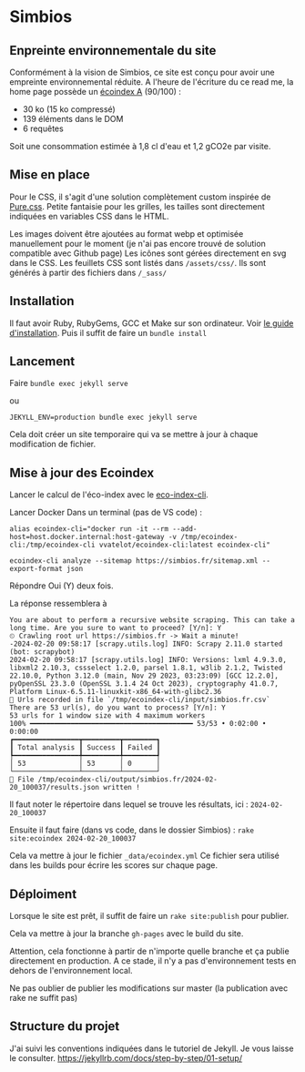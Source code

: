 # Simbios

## Enpreinte environnementale du site
Conformément à la vision de Simbios, ce site est conçu pour avoir une empreinte environnemental réduite.
A l'heure de l'écriture du ce read me, la home page possède un [écoindex A](https://www.ecoindex.fr/resultat/?id=8278ca23-a84d-4fb9-afc7-f06f397b1b77) (90/100) :
 - 30 ko (15 ko compressé)
 - 139 éléments dans le DOM
 - 6 requêtes
 
Soit une consommation estimée à 1,8 cl d'eau et 1,2 gCO2e par visite.

## Mise en place

Pour le CSS, il s'agit d'une solution complètement custom inspirée de [Pure.css](https://purecss.io/). Petite fantaisie pour les grilles, les tailles sont directement indiquées en variables CSS dans le HTML.

Les images doivent être ajoutées au format webp et optimisée manuellement pour le moment (je n'ai pas encore trouvé de solution compatible avec Github page)
Les icônes sont gérées directement en svg dans le CSS.
Les feuillets CSS sont listés dans `/assets/css/`. Ils sont générés à partir des fichiers dans `/_sass/`

## Installation
Il faut avoir Ruby, RubyGems, GCC et Make sur son ordinateur. Voir [le guide d'installation](https://jekyllrb.com/docs/installation/).
Puis il suffit de faire un
```bundle install```

## Lancement
Faire
``` bundle exec jekyll serve ```

ou

``` JEKYLL_ENV=production bundle exec jekyll serve ```

Cela doit créer un site temporaire qui va se mettre à jour à chaque modification de fichier.

## Mise à jour des Ecoindex

Lancer le calcul de l'éco-index avec le [eco-index-cli](https://github.com/cnumr/ecoindex_python_fullstack/blob/main/projects/ecoindex_cli/README.md).

Lancer Docker
Dans un terminal (pas de VS code) :

``` alias ecoindex-cli="docker run -it --rm --add-host=host.docker.internal:host-gateway -v /tmp/ecoindex-cli:/tmp/ecoindex-cli vvatelot/ecoindex-cli:latest ecoindex-cli" ```

``` ecoindex-cli analyze --sitemap https://simbios.fr/sitemap.xml --export-format json ```

Répondre Oui (Y) deux fois.

La réponse ressemblera à 

```
You are about to perform a recursive website scraping. This can take a long time. Are you sure to want to proceed? [Y/n]: Y
⏲ Crawling root url https://simbios.fr -> Wait a minute!
-2024-02-20 09:58:17 [scrapy.utils.log] INFO: Scrapy 2.11.0 started (bot: scrapybot)
2024-02-20 09:58:17 [scrapy.utils.log] INFO: Versions: lxml 4.9.3.0, libxml2 2.10.3, cssselect 1.2.0, parsel 1.8.1, w3lib 2.1.2, Twisted 22.10.0, Python 3.12.0 (main, Nov 29 2023, 03:23:09) [GCC 12.2.0], pyOpenSSL 23.3.0 (OpenSSL 3.1.4 24 Oct 2023), cryptography 41.0.7, Platform Linux-6.5.11-linuxkit-x86_64-with-glibc2.36
📁 Urls recorded in file `/tmp/ecoindex-cli/input/simbios.fr.csv`
There are 53 url(s), do you want to process? [Y/n]: Y
53 urls for 1 window size with 4 maximum workers
100% ━━━━━━━━━━━━━━━━━━━━━━━━━━━━━━━━━━━━━━━━ 53/53 • 0:02:00 • 0:00:00
┏━━━━━━━━━━━━━━━━┳━━━━━━━━━┳━━━━━━━━┓
┃ Total analysis ┃ Success ┃ Failed ┃
┡━━━━━━━━━━━━━━━━╇━━━━━━━━━╇━━━━━━━━┩
│ 53             │ 53      │ 0      │
└────────────────┴─────────┴────────┘
🙌 File /tmp/ecoindex-cli/output/simbios.fr/2024-02-20_100037/results.json written !
```

Il faut noter le répertoire dans lequel se trouve les résultats, ici : `2024-02-20_100037`

Ensuite il faut faire (dans vs code, dans le dossier Simbios) :
``` rake site:ecoindex 2024-02-20_100037 ```

Cela va mettre à jour le fichier `_data/ecoindex.yml`
Ce fichier sera utilisé dans les builds pour écrire les scores sur chaque page.

## Déploiment

Lorsque le site est prêt, il suffit de faire un 
``` rake site:publish ```
pour publier. 

Cela va mettre à jour la branche `gh-pages` avec le build du site.

Attention, cela fonctionne à partir de n'importe quelle branche et ça publie directement en production. A ce stade, il n'y a pas d'environnement tests en dehors de l'environnement local.

Ne pas oublier de publier les modifications sur master (la publication avec rake ne suffit pas)

## Structure du projet
J'ai suivi les conventions indiquées dans le tutoriel de Jekyll. Je vous laisse le consulter.
https://jekyllrb.com/docs/step-by-step/01-setup/